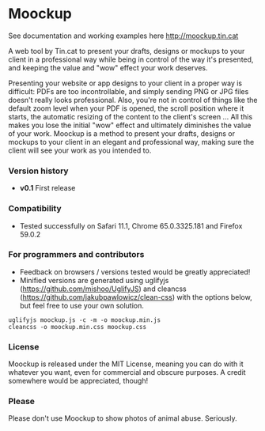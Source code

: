 # Moockup
See documentation and working examples here http://moockup.tin.cat

A web tool by Tin.cat to present your drafts, designs or mockups to your client in a professional way while being in control of the way it's presented, and keeping the value and "wow" effect your work deserves.

Presenting your website or app designs to your client in a proper way is difficult: PDFs are too incontrollable, and simply sending PNG or JPG files doesn't really looks professional. Also, you're not in control of things like the default zoom level when your PDF is opened, the scroll position where it starts, the automatic resizing of the content to the client's screen ... All this makes you lose the initial "wow" effect and ultimately diminishes the value of your work. Moockup is a method to present your drafts, designs or mockups to your client in an elegant and professional way, making sure the client will see your work as you intended to.

### Version history
* **v0.1** First release

### Compatibility
* Tested successfully on Safari 11.1, Chrome 65.0.3325.181 and Firefox 59.0.2

### For programmers and contributors
* Feedback on browsers / versions tested would be greatly appreciated!
* Minified versions are generated using uglifyjs (https://github.com/mishoo/UglifyJS) and cleancss (https://github.com/jakubpawlowicz/clean-css) with the options below, but feel free to use your own solution.
```
uglifyjs moockup.js -c -m -o moockup.min.js
cleancss -o moockup.min.css moockup.css
```

### License
Moockup is released under the MIT License, meaning you can do with it whatever you want, even for commercial and obscure purposes. A credit somewhere would be appreciated, though!

### Please
Please don't use Moockup to show photos of animal abuse. Seriously.